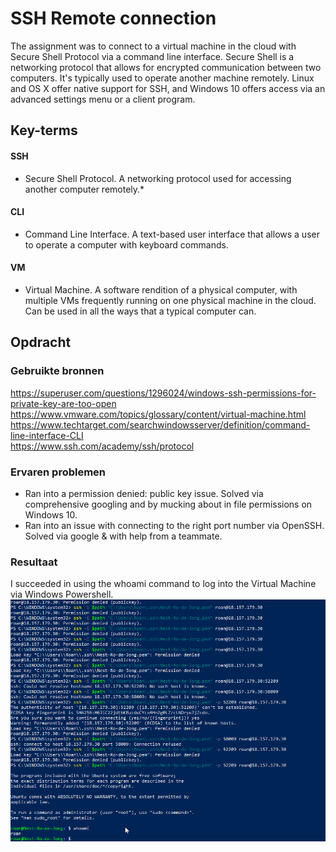 # SSH Remote connection
The assignment was to connect to a virtual machine in the cloud with Secure Shell Protocol via a command line interface. Secure Shell is a networking protocol that allows for encrypted communication between two computers. It's typically used to operate another machine remotely. Linux and OS X offer native support for SSH, and Windows 10 offers access via an advanced settings menu or a client program.

## Key-terms
#### SSH
* Secure Shell Protocol. A networking protocol used for accessing another computer remotely.*
#### CLI
* Command Line Interface. A text-based user interface that allows a user to operate a computer with keyboard commands.
#### VM
* Virtual Machine. A software rendition of a physical computer, with multiple VMs frequently running on one physical machine in the cloud. Can be used in all the ways that a typical computer can.

## Opdracht
### Gebruikte bronnen
https://superuser.com/questions/1296024/windows-ssh-permissions-for-private-key-are-too-open  
https://www.vmware.com/topics/glossary/content/virtual-machine.html  
https://www.techtarget.com/searchwindowsserver/definition/command-line-interface-CLI  
https://www.ssh.com/academy/ssh/protocol

### Ervaren problemen
* Ran into a permission denied: public key issue. Solved via comprehensive googling and by mucking about in file permissions on Windows 10.
* Ran into an issue with connecting to the right port number via OpenSSH. Solved via google & with help from a teammate.

### Resultaat
I succeeded in using the whoami command to log into the Virtual Machine via Windows Powershell. ![Screenshot of Windows Powershell showing I've logged in.](../../00_includes/LNX-01_screenshot.png)
